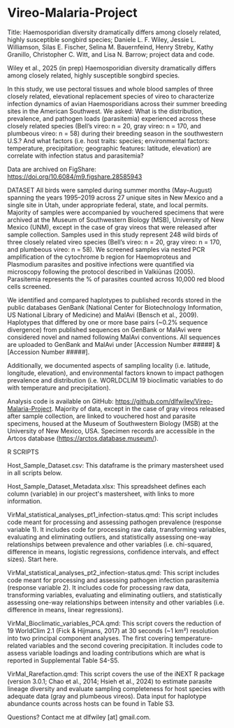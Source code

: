 # Vireo-Malaria-Project
Title: Haemosporidian diversity dramatically differs among closely related, highly susceptible songbird species; Daniele L. F. Wiley, Jessie L. Williamson, Silas E. Fischer, Selina M. Bauernfeind, Henry Streby, Kathy Granillo, Christopher C. Witt, and Lisa N. Barrow; project data and code.

Wiley et al., 2025 (in prep) Haemosporidian diversity dramatically differs among closely related, highly susceptible songbird species.

In this study, we use pectoral tissues and whole blood samples of three closely related, elevational replacement species of vireo to characterize infection dynamics of avian Haemosporidians across their summer breeding sites in the American Southwest. We asked: What is the distribution, prevalence, and pathogen loads (parasitemia) experienced across these closely related species (Bell’s vireo: n = 20, gray vireo: n = 170, and plumbeous vireo: n = 58) during their breeding season in the southwestern U.S.? And what factors (i.e. host traits: species; environmental factors: temperature, precipitation; geographic features: latitude, elevation) are correlate with infection status and parasitemia?

Data are archived on FigShare: https://doi.org/10.6084/m9.figshare.28585943

DATASET All birds were sampled during summer months (May–August) spanning the years 1995–2019 across 27 unique sites in New Mexico and a single site in Utah, under appropriate federal, state, and local permits. Majority of samples were accompanied by vouchered specimens that were archived at the Museum of Southwestern Biology (MSB), University of New Mexico (UNM), except in the case of gray vireos that were released after sample collection. Samples used in this study represent 248 wild birds of three closely related vireo species (Bell’s vireo: n = 20, gray vireo: n = 170, and plumbeous vireo: n = 58). We screened samples via nested PCR amplification of the cytochrome b region for Haemoproteus and Plasmodium parasites and positive infections were quantified via microscopy following the protocol described in Valkiūnas (2005). Parasitemia represents the % of parasites counted across 10,000 red blood cells screened.

We identified and compared haplotypes to published records stored in the public databases GenBank (National Center for Biotechnology Information, US National Library of Medicine) and MalAvi (Bensch et al., 2009). Haplotypes that differed by one or more base pairs (~0.2% sequence divergence) from published sequences on GenBank or MalAvi were considered novel and named following MalAvi conventions. All sequences are uploaded to GenBank and MalAvi under [Accession Number #####] & [Accession Number #####].

Additionally, we documented aspects of sampling locality (i.e. latitude, longitude, elevation), and environmental factors known to impact pathogen prevalence and distribution (i.e. WORLDCLIM 19 bioclimatic variables to do with temperature and precipitation).

Analysis code is available on GitHub: https://github.com/dlfwiley/Vireo-Malaria-Project. Majority of data, except in the case of gray vireos released after sample collection, are linked to vouchered host and parasite specimens, housed at the Museum of Southwestern Biology (MSB) at the University of New Mexico, USA. Specimen records are accessible in the Artcos database (https://arctos.database.museum/).

R SCRIPTS

Host_Sample_Dataset.csv: This dataframe is the primary mastersheet used in all scripts below.

Host_Sample_Dataset_Metadata.xlsx: This spreadsheet defines each column (variable) in our project's mastersheet, with links to more information.

VirMal_statistical_analyses_pt1_infection-status.qmd: This script includes code meant for processing and assessing pathogen prevalence (response variable 1). It includes code for processing raw data, transforming variables, evaluating and eliminating outliers, and statistically assessing one-way relationships between prevalence and other variables (i.e. chi-squared, difference in means, logistic regressions, confidence intervals, and effect sizes). Start here.

VirMal_statistical_analyses_pt2_infection-status.qmd: This script includes code meant for processing and assessing pathogen infection parasitemia (response variable 2). It includes code for processing raw data, transforming variables, evaluating and eliminating outliers, and statistically assessing one-way relationships between intensity and other variables (i.e. difference in means, linear regressions).

VirMal_Bioclimatic_variables_PCA.qmd: This script covers the reduction of 19 WorldClim 2.1 (Fick & Hijmans, 2017) at 30 seconds (~1 km²) resolution into two principal component analyses. The first covering temperature-related variables and the second covering precipitation. It includes code to assess variable loadings and loading contributions which are what is reported in Supplemental Table S4-S5.

VirMal_Rarefaction.qmd: This script covers the use of the iNEXT R package (version 3.0.1; Chao et al., 2014; Hsieh et al., 2024) to estimate parasite lineage diversity and evaluate sampling completeness for host species with adequate data (gray and plumbeous vireos). Data input for haplotype abundance counts across hosts can be found in Table S3.

Questions? Contact me at dlfwiley [at] gmail.com.
